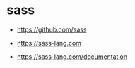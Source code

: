 # sass

+ https://github.com/sass

+ https://sass-lang.com
+ https://sass-lang.com/documentation


























